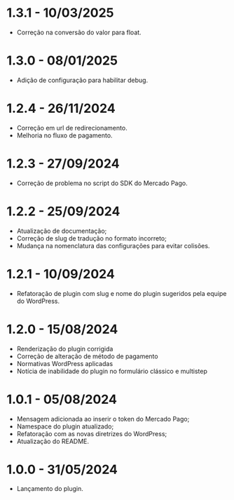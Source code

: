 # 1.3.1 - 10/03/2025
* Correção na conversão do valor para float.

# 1.3.0 - 08/01/2025
* Adição de configuração para habilitar debug.

# 1.2.4 - 26/11/2024
* Correção em url de redirecionamento.
* Melhoria no fluxo de pagamento.

# 1.2.3 - 27/09/2024
* Correção de problema no script do SDK do Mercado Pago.

# 1.2.2 - 25/09/2024
* Atualização de documentação;
* Correção de slug de tradução no formato incorreto;
* Mudança na nomenclatura das configurações para evitar colisões.

# 1.2.1 - 10/09/2024
* Refatoração de plugin com slug e nome do plugin sugeridos pela equipe do WordPress.

# 1.2.0 - 15/08/2024
* Renderização do plugin corrigida
* Correção de alteração de método de pagamento
* Normativas WordPress aplicadas
* Notícia de inabilidade do plugin no formulário clássico e multistep

# 1.0.1 - 05/08/2024
* Mensagem adicionada ao inserir o token do Mercado Pago;
* Namespace do plugin atualizado;
* Refatoração com as novas diretrizes do WordPress;
* Atualização do README.

# 1.0.0 - 31/05/2024
* Lançamento do plugin.